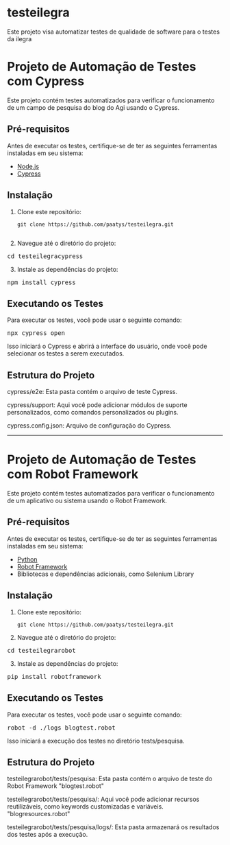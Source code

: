 # testeilegra
Este projeto visa automatizar testes de qualidade de software para o testes da ilegra 

# Projeto de Automação de Testes com Cypress

Este projeto contém testes automatizados para verificar o funcionamento de um campo de pesquisa do blog do Agi usando o Cypress.

## Pré-requisitos

Antes de executar os testes, certifique-se de ter as seguintes ferramentas instaladas em seu sistema:

- [Node.js](https://nodejs.org/)
- [Cypress](https://www.cypress.io/)

## Instalação

1. Clone este repositório:

   ```shell
   git clone https://github.com/paatys/testeilegra.git


2. Navegue até o diretório do projeto:

 <pre>cd testeilegracypress</pre>


3. Instale as dependências do projeto:
<pre>npm install cypress</pre>

## Executando os Testes
Para executar os testes, você pode usar o seguinte comando:

<pre>npx cypress open </pre>


Isso iniciará o Cypress e abrirá a interface do usuário, onde você pode selecionar os testes a serem executados.



## Estrutura do Projeto

cypress/e2e: Esta pasta contém o arquivo de teste Cypress.

cypress/support: Aqui você pode adicionar módulos de suporte personalizados, como comandos personalizados ou plugins.

cypress.config.json: Arquivo de configuração do Cypress.


***************************************************************************************************************************


# Projeto de Automação de Testes com Robot Framework

Este projeto contém testes automatizados para verificar o funcionamento de um aplicativo ou sistema usando o Robot Framework.

## Pré-requisitos

Antes de executar os testes, certifique-se de ter as seguintes ferramentas instaladas em seu sistema:

- [Python](https://www.python.org/)
- [Robot Framework](https://robotframework.org/)
- Bibliotecas e dependências adicionais, como Selenium Library

## Instalação

1. Clone este repositório:

   ```shell
   git clone https://github.com/paatys/testeilegra.git

2. Navegue até o diretório do projeto:

 <pre>cd testeilegrarobot</pre>


3. Instale as dependências do projeto:
<pre>pip install robotframework</pre>   


## Executando os Testes
Para executar os testes, você pode usar o seguinte comando:

<pre>robot -d ./logs blogtest.robot</pre>

Isso iniciará a execução dos testes no diretório tests/pesquisa.

## Estrutura do Projeto

testeilegrarobot/tests/pesquisa: Esta pasta contém o arquivo de teste do Robot Framework "blogtest.robot"

testeilegrarobot/tests/pesquisa/: Aqui você pode adicionar recursos reutilizáveis, como keywords customizadas e variáveis. "blogresources.robot"

testeilegrarobot/tests/pesquisa/logs/: Esta pasta armazenará os resultados dos testes após a execução.

